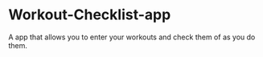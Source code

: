 # Workout-Checklist-app
A app that allows you to enter your workouts and check them of as you do them. 
